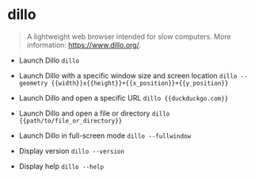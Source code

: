 # dillo
> A lightweight web browser intended for slow computers.
> More information: <https://www.dillo.org/>.

- Launch Dillo
`dillo`

- Launch Dillo with a specific window size and screen location
`dillo --geometry {{width}}x{{height}}+{{x_position}}+{{y_position}}`

- Launch Dillo and open a specific URL
`dillo {{duckduckgo.com}}`

- Launch Dillo and open a file or directory
`dillo {{path/to/file_or_directory}}`

- Launch Dillo in full-screen mode
`dillo --fullwindow`

- Display version
`dillo --version`

- Display help
`dillo --help`
